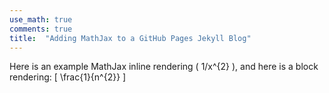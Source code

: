 ```yaml
---
use_math: true
comments: true
title:  "Adding MathJax to a GitHub Pages Jekyll Blog"
---
```


Here is an example MathJax inline rendering \( 1/x^{2} \), and here is a block rendering: 
\[ \frac{1}{n^{2}} \]